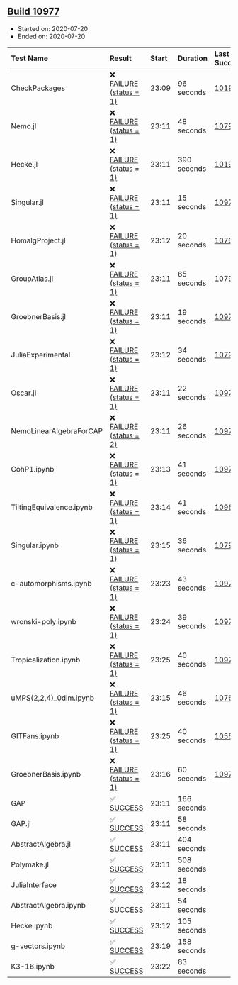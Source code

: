 ## [Build 10977](https://oscarci.mathematik.uni-kl.de/job/oscar/10977/)

* Started on: 2020-07-20
* Ended on: 2020-07-20

| Test Name    | Result | Start | Duration | Last Success | First Failure |
|:-------------|:-------|:------|:---------|:-------------|:--------------|
| CheckPackages | ❌ [FAILURE (status = 1)](https://oscarci.mathematik.uni-kl.de/job/oscar/10977/artifact/logs/build-10977/CheckPackages.log) | 23:09 | 96 seconds | [10197](https://oscarci.mathematik.uni-kl.de/job/oscar/10197/) | [10198](https://oscarci.mathematik.uni-kl.de/job/oscar/10198/) |
| Nemo.jl | ❌ [FAILURE (status = 1)](https://oscarci.mathematik.uni-kl.de/job/oscar/10977/artifact/logs/build-10977/Nemo.jl.log) | 23:11 | 48 seconds | [10790](https://oscarci.mathematik.uni-kl.de/job/oscar/10790/) | [10791](https://oscarci.mathematik.uni-kl.de/job/oscar/10791/) |
| Hecke.jl | ❌ [FAILURE (status = 1)](https://oscarci.mathematik.uni-kl.de/job/oscar/10977/artifact/logs/build-10977/Hecke.jl.log) | 23:11 | 390 seconds | [10197](https://oscarci.mathematik.uni-kl.de/job/oscar/10197/) | [10198](https://oscarci.mathematik.uni-kl.de/job/oscar/10198/) |
| Singular.jl | ❌ [FAILURE (status = 1)](https://oscarci.mathematik.uni-kl.de/job/oscar/10977/artifact/logs/build-10977/Singular.jl.log) | 23:11 | 15 seconds | [10976](https://oscarci.mathematik.uni-kl.de/job/oscar/10976/) | [10977](https://oscarci.mathematik.uni-kl.de/job/oscar/10977/) |
| HomalgProject.jl | ❌ [FAILURE (status = 1)](https://oscarci.mathematik.uni-kl.de/job/oscar/10977/artifact/logs/build-10977/HomalgProject.jl.log) | 23:12 | 20 seconds | [10765](https://oscarci.mathematik.uni-kl.de/job/oscar/10765/) | [10766](https://oscarci.mathematik.uni-kl.de/job/oscar/10766/) |
| GroupAtlas.jl | ❌ [FAILURE (status = 1)](https://oscarci.mathematik.uni-kl.de/job/oscar/10977/artifact/logs/build-10977/GroupAtlas.jl.log) | 23:11 | 65 seconds | [10790](https://oscarci.mathematik.uni-kl.de/job/oscar/10790/) | [10791](https://oscarci.mathematik.uni-kl.de/job/oscar/10791/) |
| GroebnerBasis.jl | ❌ [FAILURE (status = 1)](https://oscarci.mathematik.uni-kl.de/job/oscar/10977/artifact/logs/build-10977/GroebnerBasis.jl.log) | 23:11 | 19 seconds | [10976](https://oscarci.mathematik.uni-kl.de/job/oscar/10976/) | [10977](https://oscarci.mathematik.uni-kl.de/job/oscar/10977/) |
| JuliaExperimental | ❌ [FAILURE (status = 1)](https://oscarci.mathematik.uni-kl.de/job/oscar/10977/artifact/logs/build-10977/JuliaExperimental.log) | 23:12 | 34 seconds | [10790](https://oscarci.mathematik.uni-kl.de/job/oscar/10790/) | [10791](https://oscarci.mathematik.uni-kl.de/job/oscar/10791/) |
| Oscar.jl | ❌ [FAILURE (status = 1)](https://oscarci.mathematik.uni-kl.de/job/oscar/10977/artifact/logs/build-10977/Oscar.jl.log) | 23:11 | 22 seconds | [10976](https://oscarci.mathematik.uni-kl.de/job/oscar/10976/) | [10977](https://oscarci.mathematik.uni-kl.de/job/oscar/10977/) |
| NemoLinearAlgebraForCAP | ❌ [FAILURE (status = 2)](https://oscarci.mathematik.uni-kl.de/job/oscar/10977/artifact/logs/build-10977/NemoLinearAlgebraForCAP.log) | 23:11 | 26 seconds | [10976](https://oscarci.mathematik.uni-kl.de/job/oscar/10976/) | [10977](https://oscarci.mathematik.uni-kl.de/job/oscar/10977/) |
| CohP1.ipynb | ❌ [FAILURE (status = 1)](https://oscarci.mathematik.uni-kl.de/job/oscar/10977/artifact/logs/build-10977/CohP1.ipynb.log) | 23:13 | 41 seconds | [10976](https://oscarci.mathematik.uni-kl.de/job/oscar/10976/) | [10977](https://oscarci.mathematik.uni-kl.de/job/oscar/10977/) |
| TiltingEquivalence.ipynb | ❌ [FAILURE (status = 1)](https://oscarci.mathematik.uni-kl.de/job/oscar/10977/artifact/logs/build-10977/TiltingEquivalence.ipynb.log) | 23:14 | 41 seconds | [10962](https://oscarci.mathematik.uni-kl.de/job/oscar/10962/) | [10963](https://oscarci.mathematik.uni-kl.de/job/oscar/10963/) |
| Singular.ipynb | ❌ [FAILURE (status = 1)](https://oscarci.mathematik.uni-kl.de/job/oscar/10977/artifact/logs/build-10977/Singular.ipynb.log) | 23:15 | 36 seconds | [10790](https://oscarci.mathematik.uni-kl.de/job/oscar/10790/) | [10791](https://oscarci.mathematik.uni-kl.de/job/oscar/10791/) |
| c-automorphisms.ipynb | ❌ [FAILURE (status = 1)](https://oscarci.mathematik.uni-kl.de/job/oscar/10977/artifact/logs/build-10977/c-automorphisms.ipynb.log) | 23:23 | 43 seconds | [10976](https://oscarci.mathematik.uni-kl.de/job/oscar/10976/) | [10977](https://oscarci.mathematik.uni-kl.de/job/oscar/10977/) |
| wronski-poly.ipynb | ❌ [FAILURE (status = 1)](https://oscarci.mathematik.uni-kl.de/job/oscar/10977/artifact/logs/build-10977/wronski-poly.ipynb.log) | 23:24 | 39 seconds | [10975](https://oscarci.mathematik.uni-kl.de/job/oscar/10975/) | [10976](https://oscarci.mathematik.uni-kl.de/job/oscar/10976/) |
| Tropicalization.ipynb | ❌ [FAILURE (status = 1)](https://oscarci.mathematik.uni-kl.de/job/oscar/10977/artifact/logs/build-10977/Tropicalization.ipynb.log) | 23:25 | 40 seconds | [10976](https://oscarci.mathematik.uni-kl.de/job/oscar/10976/) | [10977](https://oscarci.mathematik.uni-kl.de/job/oscar/10977/) |
| uMPS(2,2,4)_0dim.ipynb | ❌ [FAILURE (status = 1)](https://oscarci.mathematik.uni-kl.de/job/oscar/10977/artifact/logs/build-10977/uMPS-2-2-4-_0dim.ipynb.log) | 23:15 | 46 seconds | [10765](https://oscarci.mathematik.uni-kl.de/job/oscar/10765/) | [10766](https://oscarci.mathematik.uni-kl.de/job/oscar/10766/) |
| GITFans.ipynb | ❌ [FAILURE (status = 1)](https://oscarci.mathematik.uni-kl.de/job/oscar/10977/artifact/logs/build-10977/GITFans.ipynb.log) | 23:25 | 40 seconds | [10566](https://oscarci.mathematik.uni-kl.de/job/oscar/10566/) | [10567](https://oscarci.mathematik.uni-kl.de/job/oscar/10567/) |
| GroebnerBasis.ipynb | ❌ [FAILURE (status = 1)](https://oscarci.mathematik.uni-kl.de/job/oscar/10977/artifact/logs/build-10977/GroebnerBasis.ipynb.log) | 23:16 | 60 seconds | [10976](https://oscarci.mathematik.uni-kl.de/job/oscar/10976/) | [10977](https://oscarci.mathematik.uni-kl.de/job/oscar/10977/) |
| GAP | ✅ [SUCCESS](https://oscarci.mathematik.uni-kl.de/job/oscar/10977/artifact/logs/build-10977/GAP.log) | 23:11 | 166 seconds |  |  |
| GAP.jl | ✅ [SUCCESS](https://oscarci.mathematik.uni-kl.de/job/oscar/10977/artifact/logs/build-10977/GAP.jl.log) | 23:11 | 58 seconds |  |  |
| AbstractAlgebra.jl | ✅ [SUCCESS](https://oscarci.mathematik.uni-kl.de/job/oscar/10977/artifact/logs/build-10977/AbstractAlgebra.jl.log) | 23:11 | 404 seconds |  |  |
| Polymake.jl | ✅ [SUCCESS](https://oscarci.mathematik.uni-kl.de/job/oscar/10977/artifact/logs/build-10977/Polymake.jl.log) | 23:11 | 508 seconds |  |  |
| JuliaInterface | ✅ [SUCCESS](https://oscarci.mathematik.uni-kl.de/job/oscar/10977/artifact/logs/build-10977/JuliaInterface.log) | 23:12 | 18 seconds |  |  |
| AbstractAlgebra.ipynb | ✅ [SUCCESS](https://oscarci.mathematik.uni-kl.de/job/oscar/10977/artifact/logs/build-10977/AbstractAlgebra.ipynb.log) | 23:11 | 54 seconds |  |  |
| Hecke.ipynb | ✅ [SUCCESS](https://oscarci.mathematik.uni-kl.de/job/oscar/10977/artifact/logs/build-10977/Hecke.ipynb.log) | 23:12 | 105 seconds |  |  |
| g-vectors.ipynb | ✅ [SUCCESS](https://oscarci.mathematik.uni-kl.de/job/oscar/10977/artifact/logs/build-10977/g-vectors.ipynb.log) | 23:19 | 158 seconds |  |  |
| K3-16.ipynb | ✅ [SUCCESS](https://oscarci.mathematik.uni-kl.de/job/oscar/10977/artifact/logs/build-10977/K3-16.ipynb.log) | 23:22 | 83 seconds |  |  |
